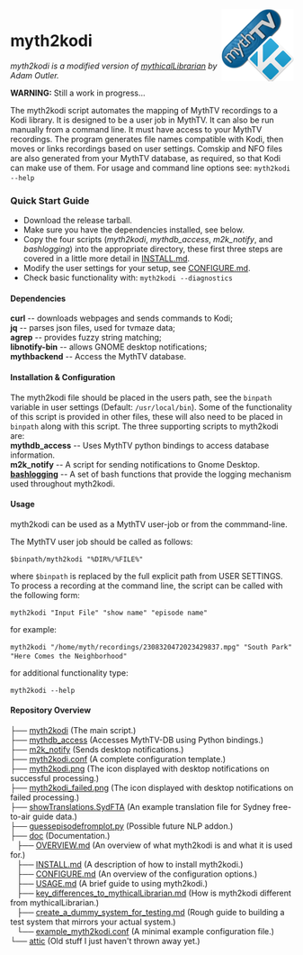 <img align="right" src="myth2kodi.png" alt="myth2kodi icon" />

# myth2kodi
*myth2kodi is a modified version of [mythicalLibrarian](https://github.com/adamoutler/mythicallibrarian) by Adam Outler.*

**WARNING:** Still a work in progress...

The myth2kodi script automates the mapping of MythTV recordings to a Kodi
library. It is designed to be a user job in MythTV. It can also be run
manually from a command line. It must have access to your MythTV recordings.
The program generates file names compatible with Kodi, then moves or links
recordings based on user settings. Comskip and NFO files are also generated
from your MythTV database, as required, so that Kodi can make use of them.
For usage and command line options see: `myth2kodi --help`

### Quick Start Guide
  + Download the release tarball.
  + Make sure you have the dependencies installed, see below.
  + Copy the four scripts (*myth2kodi*, *mythdb_access*, *m2k_notify*, and
    *bashlogging*) into the appropriate directory, these first three steps
    are covered in a little more detail in [INSTALL.md](./doc/INSTALL.md).
  + Modify the user settings for your setup, see [CONFIGURE.md](./doc/CONFIGURE.md).
  + Check basic functionality with: `myth2kodi --diagnostics`

#### Dependencies
**curl** -- downloads webpages and sends commands to Kodi;  
**jq** -- parses json files, used for tvmaze data;  
**agrep** -- provides fuzzy string matching;  
**libnotify-bin** -- allows GNOME desktop notifications;  
**mythbackend** -- Access the MythTV database.  

#### Installation & Configuration
The myth2kodi file should be placed in the users path, see the `binpath`
variable in user settings (Default: `/usr/local/bin`). Some of the
functionality of this script is provided in other files, these will also
need to be placed in `binpath` along with this script. The three supporting
scripts to myth2kodi are:  
**mythdb_access** -- Uses MythTV python bindings to access database information.  
**m2k_notify** -- A script for sending notifications to Gnome Desktop.  
[**bashlogging**](https://github.com/stuart-knock/bash-tools/blob/master/bashlogging) --
                A set of bash functions that provide the logging mechanism used
                throughout myth2kodi.

#### Usage
myth2kodi can be used as a MythTV user-job or from the commmand-line.

The MythTV user job should be called as follows:

    $binpath/myth2kodi "%DIR%/%FILE%"

where `$binpath` is replaced by the full explicit path from USER SETTINGS.
To process a recording at the command line, the script can be called with the following form:
    
    myth2kodi "Input File" "show name" "episode name"

for example:

    myth2kodi "/home/myth/recordings/2308320472023429837.mpg" "South Park" "Here Comes the Neighborhood"

for additional functionality type:
    
    myth2kodi --help


#### Repository Overview
<p>
  ├── <a href="./myth2kodi">myth2kodi</a> (The main script.) <br>
  ├── <a href="./mythdb_access">mythdb_access</a> (Accesses MythTV-DB using Python bindings.) <br>
  ├── <a href="./m2k_notify">m2k_notify</a> (Sends desktop notifications.) <br>
  ├── <a href="./myth2kodi.conf">myth2kodi.conf</a> (A complete configuration template.) <br>
  ├── <a href="./myth2kodi.png">myth2kodi.png</a> (The icon displayed with desktop notifications on successful processing.) <br>
  ├── <a href="./myth2kodi_failed.png">myth2kodi_failed.png</a> (The icon displayed with desktop notifications on failed processing.) <br>
  ├── <a href="./showTranslations.SydFTA">showTranslations.SydFTA</a> (An example translation file for Sydney free-to-air guide data.) <br>
  ├── <a href="./guessepisodefromplot.py">guessepisodefromplot.py</a> (Possible future NLP addon.) <br>
  ├── <a href="./doc/">doc</a> (Documentation.) <br>
      ├── <a href="./doc/OVERVIEW.md">OVERVIEW.md</a> (An overview of what myth2kodi is and what it is used for.) <br>
      ├── <a href="./doc/INSTALL.md">INSTALL.md</a> (A description of how to install myth2kodi.) <br>
      ├── <a href="./doc/CONFIGURE.md">CONFIGURE.md</a> (An overview of the configuration options.) <br>
      ├── <a href="./doc/USAGE.md">USAGE.md</a> (A brief guide to using myth2kodi.) <br>
      ├── <a href="./doc/key_differences_to_mythicalLibrarian.md">key_differences_to_mythicalLibrarian.md</a> (How is myth2kodi different from mythicalLibrarian.) <br>
      ├── <a href="./doc/create_a_dummy_system_for_testing.md">create_a_dummy_system_for_testing.md</a> (Rough guide to building a test system that mirrors your actual system.) <br>
      └── <a href="./doc/example_myth2kodi.conf">example_myth2kodi.conf</a> (A minimal example configuration file.) <br>
  └── <a href="./attic/">attic</a> (Old stuff I just haven't thrown away yet.) <br>
</p>

